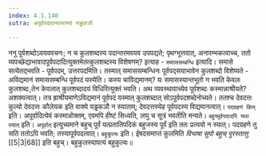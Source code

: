 ```yaml
---
index: 4.1.140
sutra: अपूर्वपदादन्यतरस्यां यड्ढकञौ

---
```

   ननु पूर्वशब्दोऽवयववचनः; न च कुलशब्दस्य पदान्तरमवयव उपपद्यते; पृथग्भूत्तवात्, अनारम्भकत्वाच्च, ततो व्यपच्छेद्याभावादपूर्वपदादित्युक्तमेतत्कुलशब्दस्य विशेषणम्? इत्याह - `समाससम्बन्धि` इत्यादि। समासे सत्येतद्भवति - पूर्वपदम्, उत्तरपदमिति। तस्मात् समाससम्बन्धिनः पूर्वपद्सयाभावेन कुलशब्दो विशेष्यते - अविद्यमानं समाससम्बन्धि पूर्वपदं यस्येति। कस्य चाविद्यमानम्? यः समासस्यान्तभूतो न भवति केवलः कुलशब्दः,तेन केवलात् कुलशब्दादयं विधिरित्युक्तं भवति। अथ व्यवस्थावाच्येव पूर्वशब्दः कस्मान्नाश्रीयते? अशक्यत्वात्। तत्र ह्राश्रीयमाणेऽविद्यमानं पूर्वपदं यस्मात् कुलशब्दात् सोऽपूर्वपदशब्देनोच्यते। ततश्च देवदत्तः कुल्यो देवदत्तः कौलेयक इति वाक्ये यड्ढकञौ न स्याताम्; देवदत्तस्येह पूर्वपदस्य विद्यमानत्वात्। `पदग्रहणं किम्` इति। अपूर्वादित्येवं कस्मान्नोक्तम्, एवमपि हीष्टं सिध्यति, लघु च सूत्रं भवतीति मन्यते। `बहुच्पूर्वपदादपि यथा स्यात्` इति। `अपूर्वात्` इत्युच्यमाने बहुच् पूर्वं यत्प्रतातिपदिकं बहुजस्य पूर्वं इति ततः प्रत्ययो न स्यात्। पदग्रहणे तु सति ततोऽपि भवति; तस्यापूर्वपदत्वात्। `बहुकुल्यः` इति। ईषदसमाप्तं कुलमिति _विभाषा सुपो बहुच् पुरस्तात्तु_ [[5|3|68]]  इति बहुच्। बहुकुलस्यापत्यं बहुकुल्यः॥